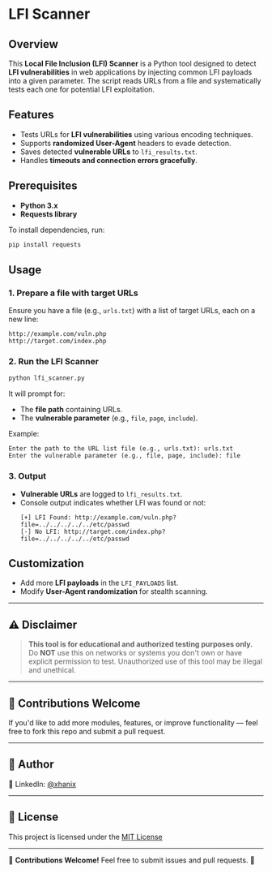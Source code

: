 # LFI Scanner

## Overview
This **Local File Inclusion (LFI) Scanner** is a Python tool designed to detect **LFI vulnerabilities** in web applications by injecting common LFI payloads into a given parameter. The script reads URLs from a file and systematically tests each one for potential LFI exploitation.

## Features
- Tests URLs for **LFI vulnerabilities** using various encoding techniques.
- Supports **randomized User-Agent** headers to evade detection.
- Saves detected **vulnerable URLs** to `lfi_results.txt`.
- Handles **timeouts and connection errors gracefully**.

## Prerequisites
- **Python 3.x**
- **Requests library**

To install dependencies, run:
```bash
pip install requests
```

## Usage
### 1. Prepare a file with target URLs
Ensure you have a file (e.g., `urls.txt`) with a list of target URLs, each on a new line:
```
http://example.com/vuln.php
http://target.com/index.php
```

### 2. Run the LFI Scanner
```bash
python lfi_scanner.py
```
It will prompt for:
- The **file path** containing URLs.
- The **vulnerable parameter** (e.g., `file`, `page`, `include`).

Example:
```
Enter the path to the URL list file (e.g., urls.txt): urls.txt
Enter the vulnerable parameter (e.g., file, page, include): file
```

### 3. Output
- **Vulnerable URLs** are logged to `lfi_results.txt`.
- Console output indicates whether LFI was found or not:
  ```
  [+] LFI Found: http://example.com/vuln.php?file=../../../../../etc/passwd
  [-] No LFI: http://target.com/index.php?file=../../../../../etc/passwd
  ```

## Customization
- Add more **LFI payloads** in the `LFI_PAYLOADS` list.
- Modify **User-Agent randomization** for stealth scanning.

---

## ⚠️ Disclaimer

> **This tool is for educational and authorized testing purposes only.**
> Do **NOT** use this on networks or systems you don't own or have explicit permission to test.
> Unauthorized use of this tool may be illegal and unethical.

---

## 🤝 Contributions Welcome

If you'd like to add more modules, features, or improve functionality — feel free to fork this repo and submit a pull request.

---

## 👤 Author

🔗 LinkedIn: [@xhanix](https://www.linkedin.com/in/xhanix/)

---

## 📝 License

This project is licensed under the [MIT License](LICENSE)


---
📌 **Contributions Welcome!** Feel free to submit issues and pull requests. 🚀

